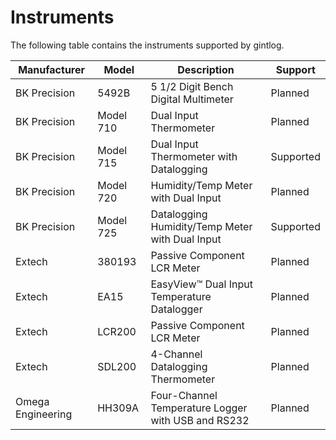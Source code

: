 <?xml version="1.0"?>
# Instruments
The following table contains the instruments supported by gintlog.

|Manufacturer|Model|Description|Support|
|---|---|---|---|
|BK Precision|5492B|5 1/2 Digit Bench Digital Multimeter|Planned|
|BK Precision|Model 710|Dual Input Thermometer|Planned|
|BK Precision|Model 715|Dual Input Thermometer with Datalogging|Supported|
|BK Precision|Model 720|Humidity/Temp Meter with Dual Input|Planned|
|BK Precision|Model 725|Datalogging Humidity/Temp Meter with Dual Input|Supported|
|Extech|380193|Passive Component LCR Meter|Planned|
|Extech|EA15|EasyView™ Dual Input Temperature Datalogger|Planned|
|Extech|LCR200|Passive Component LCR Meter|Planned|
|Extech|SDL200|4-Channel Datalogging Thermometer|Planned|
|Omega Engineering|HH309A|Four-Channel Temperature Logger with USB and RS232|Planned|

